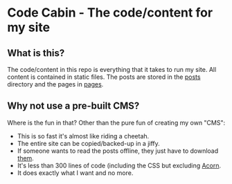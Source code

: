 # Code Cabin - The code/content for my site

## What is this?

The code/content in this repo is everything that it takes to run my site. All content is contained in static files. The posts are stored in the [posts](/skrat19/codecabin/tree/master/posts/) directory and the pages in [pages](/skrat19/codecabin/tree/master/pages/).

## Why not use a pre-built CMS?

Where is the fun in that? Other than the pure fun of creating my own "CMS":

 * This is so fast it's almost like riding a cheetah.
 * The entire site can be copied/backed-up in a jiffy.
 * If someone wants to read the posts offline, they just have to download [them](/skrat19/codecabin/tree/master/posts/).
 * It's less than 300 lines of code (including the CSS but excluding [Acorn](/skrat19/codecabin/tree/master/app/acorn.php).
 * It does exactly what I want and no more.
